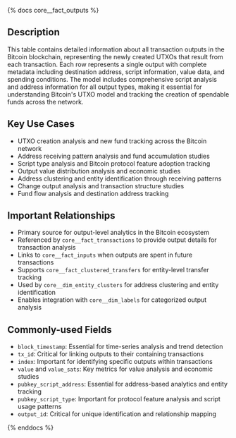 {% docs core__fact_outputs %}

## Description
This table contains detailed information about all transaction outputs in the Bitcoin blockchain, representing the newly created UTXOs that result from each transaction. Each row represents a single output with complete metadata including destination address, script information, value data, and spending conditions. The model includes comprehensive script analysis and address information for all output types, making it essential for understanding Bitcoin's UTXO model and tracking the creation of spendable funds across the network.

## Key Use Cases
- UTXO creation analysis and new fund tracking across the Bitcoin network
- Address receiving pattern analysis and fund accumulation studies
- Script type analysis and Bitcoin protocol feature adoption tracking
- Output value distribution analysis and economic studies
- Address clustering and entity identification through receiving patterns
- Change output analysis and transaction structure studies
- Fund flow analysis and destination address tracking

## Important Relationships
- Primary source for output-level analytics in the Bitcoin ecosystem
- Referenced by `core__fact_transactions` to provide output details for transaction analysis
- Links to `core__fact_inputs` when outputs are spent in future transactions
- Supports `core__fact_clustered_transfers` for entity-level transfer tracking
- Used by `core__dim_entity_clusters` for address clustering and entity identification
- Enables integration with `core__dim_labels` for categorized output analysis

## Commonly-used Fields
- `block_timestamp`: Essential for time-series analysis and trend detection
- `tx_id`: Critical for linking outputs to their containing transactions
- `index`: Important for identifying specific outputs within transactions
- `value` and `value_sats`: Key metrics for value analysis and economic studies
- `pubkey_script_address`: Essential for address-based analytics and entity tracking
- `pubkey_script_type`: Important for protocol feature analysis and script usage patterns
- `output_id`: Critical for unique identification and relationship mapping

{% enddocs %} 